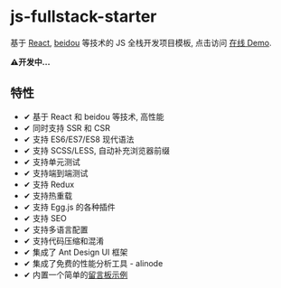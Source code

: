 # js-fullstack-starter

基于 [React](https://github.com/facebook/react), [beidou](https://github.com/alibaba/beidou) 等技术的 JS 全栈开发项目模板, 点击访问 [在线 Demo](http://js-fullstack.poppython.com/).

**⚠️开发中...**

## 特性

- ✔︎ 基于 React 和 beidou 等技术, 高性能
- ✔︎ 同时支持 SSR 和 CSR
- ✔︎ 支持 ES6/ES7/ES8 现代语法
- ✔︎ 支持 SCSS/LESS, 自动补充浏览器前缀
- ✔︎ 支持单元测试
- ✔︎ 支持端到端测试
- ✔︎ 支持 Redux
- ✔︎ 支持热重载
- ✔︎ 支持 Egg.js 的各种插件
- ✔︎ 支持 SEO
- ✔︎ 支持多语言配置
- ✔︎ 支持代码压缩和混淆
- ✔︎ 集成了 Ant Design UI 框架
- ✔︎ 集成了免费的性能分析工具 - alinode
- ✔︎ 内置一个简单的[留言板示例](http://js-fullstack.poppython.com/)

